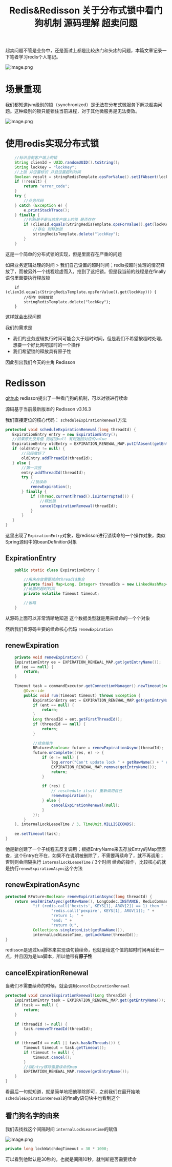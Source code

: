 ﻿---
title: Redis&Redisson 关于分布式锁中看门狗机制 源码理解 超卖问题
categories:
  - 缓存中间件
tags:
  - Redis
  - 缓存中间件
cover: >-
  https://hmf-typora-images.oss-cn-guangzhou.aliyuncs.com/images/202307091752364.png
abbrlink: 3997
---




超卖问题不管是业务中，还是面试上都是比较热门和头疼的问题，本篇文章记录一下笔者学习redis个人笔记。


![image.png](https://p9-juejin.byteimg.com/tos-cn-i-k3u1fbpfcp/af42f1fb2e5d408ca616f9d1f002a121~tplv-k3u1fbpfcp-watermark.image?)

# 场景重现
我们都知道jvm级别的锁（synchronized）是无法在分布式微服务下解决超卖问题。这种级别的锁只能锁住当前进程，对于其他微服务是无法奏效。

![image.png](https://p1-juejin.byteimg.com/tos-cn-i-k3u1fbpfcp/70a098fecf064c1f9291ee088e07c2f7~tplv-k3u1fbpfcp-watermark.image?)

# 使用redis实现分布式锁
``` java
    //标识当前客户端上的锁
    String clienId = UUID.randomUUID().toString();
    String lockKey = "lockKey";
    //上锁 并设置标识 并且设置超时时间
    Boolean result = stringRedisTemplate.opsForValue().setIfAbsent(lockKey, clienId, 10, TimeUnit.SECONDS);
    if (!result) {
        return "error_code";
    }
    try {
        //业务代码
    } catch (Exception e) {
        e.printStackTrace();
    } finally {
        //判断是不是当前客户端上的锁 是否存在
        if (clienId.equals(StringRedisTemplate.opsForValue().get(lockKey))) {
            //存在 则释放锁
            stringRedisTemplate.delete("lockKey");
        }
    }
```

这是一个简单的分布式锁的实现，但是里面存在严重的问题

如果业务逻辑处理的时间 > 我们自己设置的超时时间；redis按超时处理的情况释放了，而被另外一个线程趁虚而入，抢到了这把锁。但是我当前的线程是在finally语句里面要执行释放锁
```
    if (clienId.equals(StringRedisTemplate.opsForValue().get(lockKey))) { 
        //存在 则释放锁 
        stringRedisTemplate.delete("lockKey");
    }
```
这样就会出现问题

我们的需求是
- 我们的业务逻辑执行时间可能会大于超时时间，但是我们不希望按超时处理，想要一个好比网吧加时的一个操作
- 我们希望锁的释放具有原子性

因此引出我们今天的主角 Redisson
# Redisson
[github](https://github.com/redisson/redisson)
 redisson提出了一种看门狗的机制，可以对锁进行续命

 源码基于当前最新版本的 Redisson v3.16.3

 我们直接定位的核心代码： `scheduleExpirationRenewal`方法

 ```java
protected void scheduleExpirationRenewal(long threadId) {
    ExpirationEntry entry = new ExpirationEntry();
    //如果原先没有值 则返回null 有则返回对应的value
    ExpirationEntry oldEntry = EXPIRATION_RENEWAL_MAP.putIfAbsent(getEntryName(), entry);
    if (oldEntry != null) {
        //已经放好了
        oldEntry.addThreadId(threadId);
    } else {
        //第一次放
        entry.addThreadId(threadId);
        try {
            //锁续命
            renewExpiration();
        } finally {
            if (Thread.currentThread().isInterrupted()) {
                //释放锁
                cancelExpirationRenewal(threadId);
            }
        }
    }
}
 ```
 这里出现了`ExpirationEntry`对象，是redisson进行锁续命的一个操作对象，类似Spring源码中的beanDefinition对象
## ExpirationEntry 
``` java
    public static class ExpirationEntry {

        //用来存放需要续命threadId集合
        private final Map<Long, Integer> threadIds = new LinkedHashMap<>();
        //设置的超时时间
        private volatile Timeout timeout;

        //省略
    }
```
从源码上面可以非常清晰地知道 这个数据类型就是用来续命的一个个对象

然后我们看源码主要的续命核心代码 `renewExpiration`

## renewExpiration
``` java
    private void renewExpiration() {
    ExpirationEntry ee = EXPIRATION_RENEWAL_MAP.get(getEntryName());
    if (ee == null) {
        return;
    }
    
    Timeout task = commandExecutor.getConnectionManager().newTimeout(new TimerTask() {
        @Override
        public void run(Timeout timeout) throws Exception {
            ExpirationEntry ent = EXPIRATION_RENEWAL_MAP.get(getEntryName());
            if (ent == null) {
                return;
            }
            Long threadId = ent.getFirstThreadId();
            if (threadId == null) {
                return;
            }
            
            //续命操作
            RFuture<Boolean> future = renewExpirationAsync(threadId);
            future.onComplete((res, e) -> {
                if (e != null) {
                    log.error("Can't update lock " + getRawName() + " expiration", e);
                    EXPIRATION_RENEWAL_MAP.remove(getEntryName());
                    return;
                }
                
                if (res) {
                    // reschedule itself 重新调用自己
                    renewExpiration();
                } else {
                    cancelExpirationRenewal(null);
                }
            });
        }
    }, internalLockLeaseTime / 3, TimeUnit.MILLISECONDS);
    
    ee.setTimeout(task);
}
```
他是新创建了一个子线程去反复调用；根据EntryName来去存放Entry的Map里面查，这个Entry在不在，如果不在说明被删除了，不需要再续命了，就不再调用；否则则会间隔执行 
`internalLockLeaseTime` / 3个时间
续命的操作，比较核心的就是执行`renewExpirationAsync`这个方法

## renewExpirationAsync

``` java
protected RFuture<Boolean> renewExpirationAsync(long threadId) {
    return evalWriteAsync(getRawName(), LongCodec.INSTANCE, RedisCommands.EVAL_BOOLEAN,
            "if (redis.call('hexists', KEYS[1], ARGV[2]) == 1) then " +
                    "redis.call('pexpire', KEYS[1], ARGV[1]); " +
                    "return 1; " +
                    "end; " +
                    "return 0;",
            Collections.singletonList(getRawName()),
            internalLockLeaseTime, getLockName(threadId));
}
```
redisson是通过lua脚本来实现语句锁续命，也就是给这个值的超时时间再延长一点，并且因为是lua脚本，所以他带有**原子性**
## cancelExpirationRenewal



当我们不需要续命的时候，就会调用`cancelExpirationRenewal`

``` java
protected void cancelExpirationRenewal(Long threadId) {
    ExpirationEntry task = EXPIRATION_RENEWAL_MAP.get(getEntryName());
    if (task == null) {
        return;
    }
    
    if (threadId != null) {
        task.removeThreadId(threadId);
    }

    if (threadId == null || task.hasNoThreads()) {
        Timeout timeout = task.getTimeout();
        if (timeout != null) {
            timeout.cancel();
        }
        //将Entry移除需要续命的map
        EXPIRATION_RENEWAL_MAP.remove(getEntryName());
    }
}
```
看最后一句就知道，就是简单地把他移除即可，之前我们在最开始地`scheduleExpirationRenewal`的finally语句块中也看到这个


 ## 看门狗名字的由来
 我们去找找这个间隔时间 `internalLockLeasetime`的赋值

![image.png](https://p3-juejin.byteimg.com/tos-cn-i-k3u1fbpfcp/28a8a05445ca4f89b27459ccedd12bf5~tplv-k3u1fbpfcp-watermark.image?)
``` java
private long lockWatchdogTimeout = 30 * 1000;
```
可以看到他默认是30秒的，也就是间隔10秒，就判断是否需要续命

